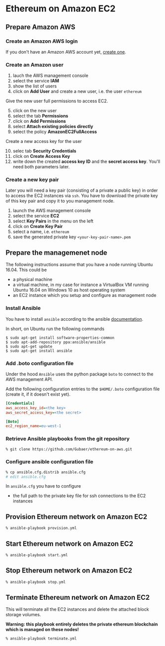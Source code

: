 # Ethereum on Amazon EC2

## Prepare Amazon AWS

### Create an Amazon AWS login
If you don't have an Amazon AWS account yet, [create one][1].

### Create an Amazon user

1. lauch the AWS management console
2. select the service **IAM**
3. show the list of users
4. click on **Add User** and create a new user, i.e. the user `ethereum`

Give the new user full permissions to access EC2.

5. click on the new user
6. select the tab **Permissions**
7. click on **Add Permissions**
8. select **Attach existing policies directly**
9. select the policy **AmazonEC2FullAccess**

Create a new access key for the user

10. selec tab **Security Credentials**
11. click on **Create Access Key** 
12. write down the created **access key ID** and the **secret access key**. You'll need both parameters later. 

### Create a new key pair
Later you will need a key pair (consisting of a private a public key) in order
to access the EC2 instances via `ssh`. You have to download the private key of this key pair and copy it to you management node.

1. launch the AWS management console
2. select the service **EC2**
3. select **Key Pairs** in the menu on the left
4. click on **Create Key Pair**
5. select a name, i.e. ``ethereum``
6. save the generated private key `<your-key-pair-name>.pem` 

## Prepare the managemenet node

The following instructions assume that you have a node running Ubuntu 16.04. This could be 
* a physical machine 
* a virtual machine, in my case for instance a VirtualBox VM running Ubuntu 16.04 on Windows 10 as host operating system
* an EC2 instance which you setup and configure as management node 

### Install Ansible
You have to install `ansible` according to the ansible [documentation](http://docs.ansible.com/ansible/intro_installation.html).

In short, on Ubuntu run the following commands
```
$ sudo apt-get install software-properties-common
$ sudo apt-add-repository ppa:ansible/ansible
$ sudo apt-get update
$ sudo apt-get install ansible
```

### Add .boto configuration file
Under the hood `Ansible` uses the python package `boto` to connect to the AWS management API.  

Add the following configuration entries to the `$HOME/.boto` configuration file (create it, if it doesn't exist yet).

```INI
[Credentials]
aws_access_key_id=<the key>
aws_secret_access_key=<the secret>

[Boto]
ec2_region_name=eu-west-1
```

### Retrieve Ansible playbooks from the git repository
```bash
% git clone https://github.com/Gubaer/ethereum-on-aws.git
```

### Configure ansible configuration file

```bash
% cp ansible.cfg.distrib ansible.cfg
# edit ansible.cfg 
```

In `ansible.cfg` you have to configure
* the full path to the private key file for ssh connections to the EC2 instances 

## Provision Ethereum network on Amazon EC2

```bash
% ansible-playbook provision.yml
```


## Start Ethereum network on Amazon EC2

```bash
% ansible-playbook start.yml
```


## Stop Ethereum network on Amazon EC2

```bash
% ansible-playbook stop.yml
```


## Terminate Ethereum network on Amazon EC2
This will terminate all the EC2 instances and delete the attached block storage volumes.

**Warning: this playbook entirely deletes the  private ethereum blockchain which is managed on these nodes!**

```shell
% ansible-playbook terminate.yml
```



[1]: https://portal.aws.amazon.com/billing/signup?redirect_url#https%3A%2F%2Faws.amazon.com%2Fregistration-confirmation#/support




